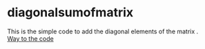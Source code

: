 # diagonalsumofmatrix
This is the simple code to add the diagonal elements of the matrix .<br/>
[Way to the code](https://github.com/ASTHA193/diagonalsumofmatrix/commit/716a6cfc3057997041bb6e0b03ecc9172edbb845)
